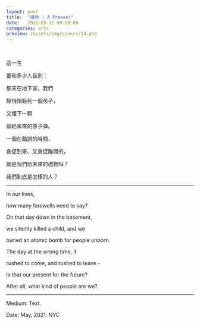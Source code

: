 ```yaml
---
layout: post
title:  "禮物 | A Present"
date:   2021-05-11 00:00:00
categories: arts
preview: /assets/img/covers/14.png
---
```


<br>

這一生

要和多少人告別：

那天在地下室，我們

靜悄悄殺死一個孩子，

又埋下一颗

留給未來的原子弹。

一個在錯誤的時間，

倉促到來、又倉促離開的，

就是我們给未來的禮物吗？

我們到底是怎樣的人？

---

In our lives,

how many farewells need to say?

On that day down in the basement,

we silently killed a child, and we

buried an atomic bomb for people unborn.

The day at the wrong time, it

rushed to come, and rushed to leave - 

Is that our present for the future?

After all, what kind of people are we?

---

Medium: Text.

Date: May, 2021. NYC
